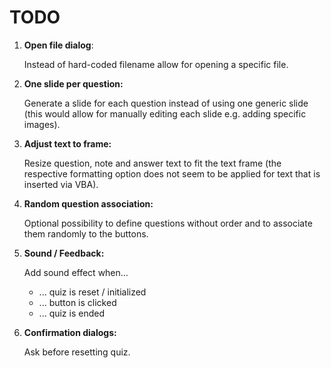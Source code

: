 # TODO

1. __Open file dialog__:

	Instead of hard-coded filename allow for opening a specific file.

1. __One slide per question:__

    Generate a slide for each question instead of using one generic slide (this would allow for manually editing each slide e.g. adding specific images).

1. __Adjust text to frame:__ 

    Resize question, note and answer text to fit the text frame (the respective formatting option does not seem to be applied for text that is inserted via VBA).

1. __Random question association:__

    Optional possibility to define questions without order and to associate them randomly to the buttons.

1. __Sound / Feedback:__

    Add sound effect when...
    * ... quiz is reset / initialized
    * ... button is clicked
    * ... quiz is ended

1. __Confirmation dialogs:__

    Ask before resetting quiz.

